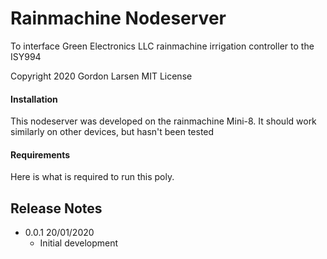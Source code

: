 # Rainmachine Nodeserver
To interface Green Electronics LLC rainmachine irrigation controller to the ISY994

Copyright 2020 Gordon Larsen MIT License

#### Installation

This nodeserver was developed on the rainmachine Mini-8. It should work similarly on other devices, but hasn't been tested
#### Requirements

Here is what is required to run this poly.

## Release Notes

- 0.0.1 20/01/2020 
    - Initial development